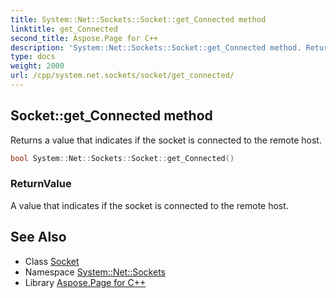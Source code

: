 ```yaml
---
title: System::Net::Sockets::Socket::get_Connected method
linktitle: get_Connected
second_title: Aspose.Page for C++
description: 'System::Net::Sockets::Socket::get_Connected method. Returns a value that indicates if the socket is connected to the remote host in C++.'
type: docs
weight: 2000
url: /cpp/system.net.sockets/socket/get_connected/
---
```

## Socket::get_Connected method


Returns a value that indicates if the socket is connected to the remote host.

```cpp
bool System::Net::Sockets::Socket::get_Connected()
```


### ReturnValue

A value that indicates if the socket is connected to the remote host.

## See Also

* Class [Socket](../)
* Namespace [System::Net::Sockets](../../)
* Library [Aspose.Page for C++](../../../)
